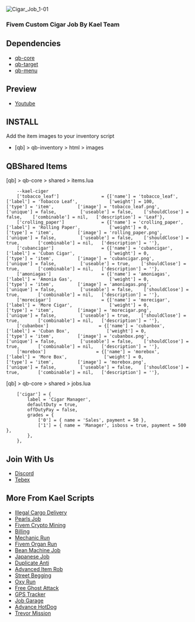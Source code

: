 ![Cigar_Job_1-01](https://github.com/abdullasadi/kael-cigar/assets/17822126/d26ee07c-5d6d-4008-afef-ae29c8d37cca)

### Fivem Custom Cigar Job By Kael Team

## Dependencies
- [qb-core](https://github.com/qbcore-framework/qb-core)
- [qb-target](https://github.com/qbcore-framework/qb-target)
- [qb-menu](https://github.com/qbcore-framework/qb-menu)

## Preview
- [Youtube]()

## INSTALL

Add the item images to your inventory script

-	[qb] > qb-inventory > html > images

    
## QBShared Items

[qb] > qb-core > shared > items.lua

```
    --kael-ciger
    ['tobacco_leaf'] 		 		= {['name'] = 'tobacco_leaf',       		    ['label'] = 'Tobacco Leaf',	 		   ['weight'] = 100, 		  ['type'] = 'item', 		 ['image'] = 'tobacco_leaf.png', 			['unique'] = false, 	    ['useable'] = false, 	['shouldClose'] = false,    ['combinable'] = nil,   ['description'] = 'Leaf'},
    ['crolling_paper']              = {['name'] = 'crolling_paper',                 ['label'] = 'Rolling Paper',           ['weight'] = 0,            ['type'] = 'item',         ['image'] = 'rolling_paper.png',           ['unique'] = false,         ['useable'] = false,    ['shouldClose'] = true,       ['combinable'] = nil,   ['description'] = ''},
    ['cubancigar']                  = {['name'] = 'cubancigar',                     ['label'] = 'Cuban Cigar',             ['weight'] = 0,            ['type'] = 'item',         ['image'] = 'cubancigar.png',              ['unique'] = false,         ['useable'] = true,    ['shouldClose'] = true,       ['combinable'] = nil,   ['description'] = ''},
    ['amoniagas']                   = {['name'] = 'amoniagas',                      ['label'] = 'Amonia Gas',              ['weight'] = 0,            ['type'] = 'item',         ['image'] = 'amoniagas.png',              ['unique'] = false,         ['useable'] = false,    ['shouldClose'] = true,       ['combinable'] = nil,   ['description'] = ''},
    ['morecigar']                   = {['name'] = 'morecigar',                      ['label'] = 'More Cigar',              ['weight'] = 0,            ['type'] = 'item',         ['image'] = 'morecigar.png',              ['unique'] = false,         ['useable'] = true,    ['shouldClose'] = true,       ['combinable'] = nil,   ['description'] = ''},
    ['cubanbox']                   = {['name'] = 'cubanbox',                      ['label'] = 'Cuban Box',              ['weight'] = 0,            ['type'] = 'item',         ['image'] = 'cubanbox.png',              ['unique'] = false,         ['useable'] = false,    ['shouldClose'] = true,       ['combinable'] = nil,   ['description'] = ''},
    ['morebox']                   = {['name'] = 'morebox',                      ['label'] = 'More Box',              ['weight'] = 0,            ['type'] = 'item',         ['image'] = 'morebox.png',              ['unique'] = false,         ['useable'] = false,    ['shouldClose'] = true,       ['combinable'] = nil,   ['description'] = ''},

```
[qb] > qb-core > shared > jobs.lua
```
	['cigar'] = {
		label = 'Cigar Manager',
		defaultDuty = true,
		offDutyPay = false,
		grades = {
            ['0'] = { name = 'Sales', payment = 50 },
            ['1'] = { name = 'Manager', isboss = true, payment = 500 },
        },
	},
```


## Join With Us
- [Discord](https://discord.gg/JwWANh8EY5)
- [Tebex](https://kael.tebex.io/)

## More From Kael Scripts
- [Illegal Cargo Delivery](https://kael.tebex.io/package/5642002)
- [Pearls Job](https://kael.tebex.io/package/5672502)
- [Fivem Crypto Mining](https://kael.tebex.io/package/5547351)
- [Billing](https://kael.tebex.io/package/5624426)
- [Mechanic Run](https://kael.tebex.io/package/5684105)
- [Fivem Organ Run](https://kael.tebex.io/package/5677195)
- [Bean Machine Job](https://kael.tebex.io/package/5667470)
- [Japanese Job](https://kael.tebex.io/package/5617380)
- [Duplicate Anti](https://kael.tebex.io/package/5534122)
- [Advanced Item Rob](https://kael.tebex.io/package/5549462)
- [Street Begging](https://forum.cfx.re/t/fivem-street-begging-made-by-kael-scripts/5096244/7)
- [Oxy Run](https://forum.cfx.re/t/fivem-oxy-run-by-kael-script/5101946)
- [Free Ghost Attack](https://forum.cfx.re/t/fivem-ghost-attack-by-kael-scripts/5100620)
- [GPS Tracker](https://forum.cfx.re/t/fivem-gps-tracker-by-kael-scripts/5098948)
- [Job Garage](https://forum.cfx.re/t/fivem-job-garage-by-kael-scripts/5105236)
- [Advance HotDog](https://forum.cfx.re/t/fivem-advanced-hotdog-by-kael-scripts/5106703)
- [Trevor Mission](https://forum.cfx.re/t/fivem-trevor-mission-by-kael-scripts/5111679)
